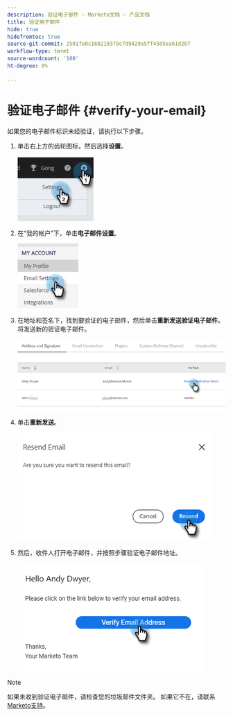 ```yaml
---
description: 验证电子邮件 — Marketo文档 — 产品文档
title: 验证电子邮件
hide: true
hidefromtoc: true
source-git-commit: 2501fe0c168219379c7d9429a5ff4505ea61d267
workflow-type: tm+mt
source-wordcount: '108'
ht-degree: 0%

---
```


# 验证电子邮件 {#verify-your-email}

如果您的电子邮件标识未经验证，请执行以下步骤。

1. 单击右上方的齿轮图标，然后选择&#x200B;**设置**。

   ![](assets/verify-your-email-1.png)

1. 在“我的帐户”下，单击&#x200B;**电子邮件设置**。

   ![](assets/verify-your-email-2.png)

1. 在地址和签名下，找到要验证的电子邮件，然后单击&#x200B;**重新发送验证电子邮件**。 将发送新的验证电子邮件。

   ![](assets/verify-your-email-3.png)

1. 单击&#x200B;**重新发送**。

   ![](assets/verify-your-email-4.png)

1. 然后，收件人打开电子邮件，并按照步骤验证电子邮件地址。

   ![](assets/verify-your-email-5.png)

>[!NOTE]
>
>如果未收到验证电子邮件，请检查您的垃圾邮件文件夹。 如果它不在，请联系[Marketo支持](https://nation.marketo.com/t5/Support/ct-p/Support)。
